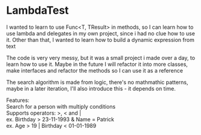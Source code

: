 # LambdaTest

I wanted to learn to use Func<T, TResult> in methods, so I can learn how to use lambda and delegates in my own project, since i had no clue how to use it. Other than that, I wanted to learn how to build a dynamic expression from text     
 
The code is very very messy, but it was a small project i made over a day, to learn how to use it. Maybe in the future I will refactor it into more classes, make interfaces and refactor the methods so I can use it as a reference

The search algorithm is made from logic, there's no mathmathic patterns, maybe in a later iteration, I'll also introduce this - it depends on time.       
   
Features:       
Search for a person with multiply conditions     
Supports operators: >, < and |      
ex. Birthday > 23-11-1993 &  Name = Patrick      
ex. Age > 19 | Birthday < 01-01-1989         

